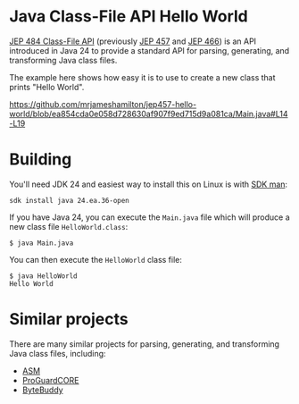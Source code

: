 # Java Class-File API Hello World

[JEP 484 Class-File API](https://openjdk.org/jeps/484) (previously [JEP 457](https://openjdk.org/jeps/484) and [JEP 466](https://openjdk.org/jeps/484)) is an API introduced in Java 24 to provide a standard API for parsing, 
generating, and transforming Java class files.

The example here shows how easy it is to use to create a 
new class that prints "Hello World".

https://github.com/mrjameshamilton/jep457-hello-world/blob/ea854cda0e058d728630af907f9ed715d9a081ca/Main.java#L14-L19

# Building

You'll need JDK 24 and easiest way to install this on Linux is with [SDK man](https://sdkman.io/):

```shell
sdk install java 24.ea.36-open
```

If you have Java 24, you can execute the `Main.java` file which will produce a new class file `HelloWorld.class`:

```shell
$ java Main.java
```

You can then execute the `HelloWorld` class file:

```shell
$ java HelloWorld
Hello World
```

# Similar projects

There are many similar projects for parsing,
generating, and transforming Java class files, including:

* [ASM](https://asm.ow2.io/)
* [ProGuardCORE](https://github.com/Guardsquare/proguard-core)
* [ByteBuddy](https://bytebuddy.net/#/)
